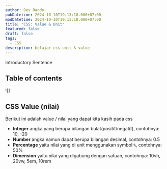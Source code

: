 ```yaml
---
author: Dev Rando
pubDatetime: 2024-10-10T19:13:18.000+07:00
modDatetime: 2024-10-10T19:13:18.000+07:00
title: "CSS: Value & Unit"
featured: false
draft: false
tags:
  - CSS 
description: belajar css unit & value
---
```


 Introductory Sentence

## Table of contents
![]
## CSS Value (nilai)
Berikut ini adalah value / nilai yang dapat kita kasih pada css
- **Integer**
	angka yang berupa bilangan bulat(positif/negatif), contohnya: 10, -20
- **Number**
	angka namun dapat berupa bilangan desimal, contohnya: 0.5
- **Percentage**
	yaitu nilai yang di unit menggunakan symbol `%`, contohnya: 50%
- **Dimension**
	yaitu nilai yang digabung dengan satuan, contohnya: 10vh, 20vw, 5em, 10rem 